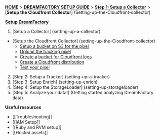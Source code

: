 [**HOME**](Home) > [**DREAMFACTORY SETUP GUIDE**](Setting-up-DreamFactory) > [**Step 1: Setup a Collector**](setting-up-a-collector) > [**Setup the Cloudfront Collector**] (Setting-up-the-Cloudfront-collector)

[**Setup DreamFactory**](Setting-up-DreamFactory)

1. [Setup a Collector] (setting-up-a-collector)
  - [Setup the Cloudfront Collector] (setting-up-the-Cloudfront-collector)
    - [Setup a bucket on S3 for the pixel](1-Setup-a-bucket-on-S3-for-the-pixel)
    - [Upload the tracking pixel](2-upload-the-tracking-pixel)
    - [Create a bucket for Cloudfront logs](3-create-a-bucket-for-cloudfront-logs)
    - [Create a Cloudfront distribution](4-create-a-cloudfront-distribution)
    - [Test your pixel](5-test-your-pixel)
2. [Step 2: Setup a Tracker] (setting-up-a-tracker)
3. [Step 3: Setup Enrich] (setting-up-enrich)
4. [Step 4: Setup the StorageLoader] (setting-up-storageloader)
5. [Step 5: Analyze your data!] (Getting started analyzing DreamFactory data)

**Useful resources**

- [[Troubleshooting]]
- [[IAM Setup]]
- [[Ruby and RVM setup]]
- [[Hosted assets]]
